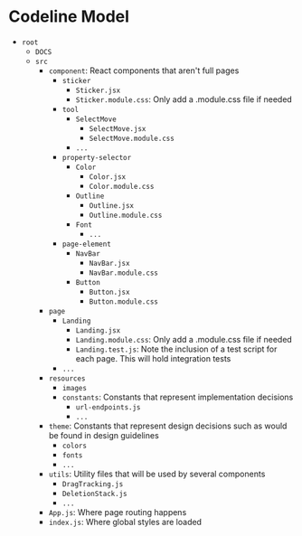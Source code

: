 # Codeline Model

 - `root`
   - `DOCS`
   - `src`
     - `component`: React components that aren't full pages
       - `sticker`
         - `Sticker.jsx`
         - `Sticker.module.css`: Only add a .module.css file if needed
       - `tool`
         - `SelectMove`
           - `SelectMove.jsx`
           - `SelectMove.module.css`
         - `...`
       - `property-selector`
         - `Color`
           - `Color.jsx`
           - `Color.module.css`
         - `Outline`
           - `Outline.jsx`
           - `Outline.module.css`
         - `Font`
           - `...`
       - `page-element`
         - `NavBar`
           - `NavBar.jsx`
           - `NavBar.module.css`
         - `Button`
           - `Button.jsx`
           - `Button.module.css`
     - `page`
       - `Landing`
         - `Landing.jsx`
         - `Landing.module.css`: Only add a .module.css file if needed
         - `Landing.test.js`: Note the inclusion of a test script for each page. This will hold integration tests
       - `...`
     - `resources`
       - `images`
       - `constants`: Constants that represent implementation decisions
         - `url-endpoints.js`
         - `...`
     - `theme`: Constants that represent design decisions such as would be found in design guidelines
       - `colors`
       - `fonts`
       - `...`
     - `utils`: Utility files that will be used by several components
       - `DragTracking.js`
       - `DeletionStack.js`
       - `...`
     - `App.js`: Where page routing happens
     - `index.js`: Where global styles are loaded

